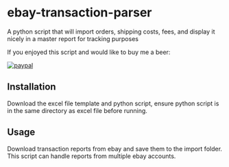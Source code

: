 # ebay-transaction-parser
A python script that will import orders, shipping costs, fees, and display it nicely in a master report for tracking purposes

If you enjoyed this script and would like to buy me a beer:

[![paypal](https://www.paypalobjects.com/en_US/i/btn/btn_donateCC_LG.gif)](https://www.paypal.com/donate/?hosted_button_id=SX6XF7L3H8GS4)


## Installation

Download the excel file template and python script, ensure python script is in the same directory as excel file before running.

## Usage

Download transaction reports from ebay and save them to the import folder.  This script can handle reports from multiple ebay accounts.
